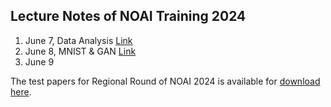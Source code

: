 ## Lecture Notes of NOAI Training 2024

1. June 7, Data Analysis [Link](./june-7.pdf)
2. June 8, MNIST & GAN [Link](./june-8.pdf)
3. June 9

The test papers for Regional Round of NOAI 2024 is available for [download here](./【试题&答案】NOAI+2024水平测试.pdf).